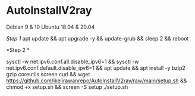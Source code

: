 # AutoInstallV2ray
Debian 9 &amp; 10 Ubuntu 18.04 &amp; 20.04  

*Step 1*
apt update &amp;&amp; apt upgrade -y &amp;&amp; update-grub &amp;&amp; sleep 2 &amp;&amp; reboot  

*Step 2 *

sysctl -w net.ipv6.conf.all.disable_ipv6=1 &amp;&amp; sysctl -w net.ipv6.conf.default.disable_ipv6=1 &amp;&amp; apt update &amp;&amp; apt install -y bzip2 gzip coreutils screen curl &amp;&amp; wget https://github.com/ikelirawanrepo/AutoInstallV2ray/raw/main/setup.sh &amp;&amp; chmod +x setup.sh &amp;&amp; screen -S setup ./setup.sh
